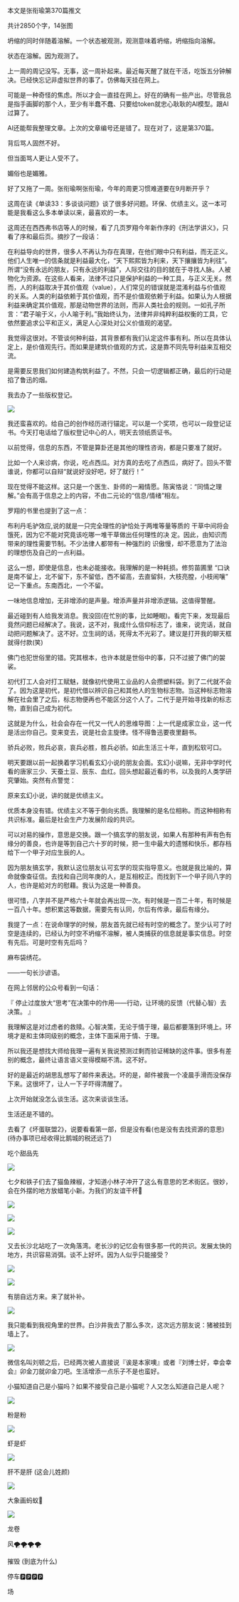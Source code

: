 本文是张衔瑜第370篇推文

共计2850个字，14张图

坍缩的同时伴随着溶解。一个状态被观测，观测意味着坍缩，坍缩指向溶解。

状态在溶解。因为观测了。

上一周的周记没写。无事，这一周补起来。最近每天醒了就在干活，吃饭五分钟解决。已经快忘记非虚拟世界的事了。仿佛每天挂在网上。

可能是一种奇怪的焦虑。所以才会一直挂在网上。好在的确有一些产出。尽管我总是指手画脚的那个人，至少有半蠢不蠢、只要给token就忠心耿耿的AI模型。跟AI过算了。

AI还能帮我整理文章。上次的文章编号还是错了。现在对了，这是第370篇。

背后骂人固然不好。

但当面骂人更让人受不了。

媚俗也是媚雅。

好了又拖了一周。张衔瑜啊张衔瑜，今年的周更习惯难道要在9月断开乎？

这周在读《单读33：多谈谈问题》谈了很多好问题。环保、优绩主义。这一本可能是我看这么多本单读以来，最喜欢的一本。

这周还在西西弗书店等人的时候，看了几页罗翔今年新作序的《刑法学讲义》，只看了序和最后页。摘抄了一段话：

在利益导向的世界，很多人不再认为存在真理，在他们眼中只有利益，而无正义。他们人生唯一的信条就是利益最大化，“天下熙熙皆为利来，天下攘攘皆为利往”。所谓“没有永远的朋友，只有永远的利益”，人际交往的目的就在于寻找人脉。人被物化为资源。在这些人看来，法律不过只是保护利益的一种工具，与正义无关。然而，人的利益取决于其价值观（value），人们常见的错误就是混淆利益与价值观的关系。人类的利益依赖于其价值观，而不是价值观依赖于利益。如果认为人根据利益来确定其价值观，那是动物世界的法则，而非人类社会的规则。一如孔子所言：“君子喻于义，小人喻于利。”我始终认为，法律并非纯粹利益权衡的工具，它依然要追求公平和正义，满足人心深处对公义价值观的渴望。

我觉得这很对。不管谈何种利益，其背景都有我们认定这件事有利。所以在具体认定上，是价值观先行。而如果是建筑价值观的方式，这是靠不同先导利益来互相交流。

是需要反思我们如何建造构筑利益了。不然，只会一切逻辑都正确，最后的行动是掐了鲁迅的烟。

我去办了一些版权登记。

![](./images/img_001.jpeg)

我还蛮喜欢的。给自己的创作经历进行锚定。可以是一个奖项，也可以一段登记证书。今天打电话给了版权登记中心的人，明天去领纸质证书。

以前觉得，信息的东西，不管是算卦还是其他的理性咨询，都是只要准了就好。

比如一个人来诊病，你说，吃点西瓜。对方真的去吃了点西瓜，病好了。回头不管谁说，你都可以自辩“就说好没好吧，好了就行！”

现在觉得不能这样。这只是一个医生、卦师的一厢情愿。陈寅恪说：“同情之理解。”会有高于信息之上的内容，不由二元论的“信息/情绪”相左。

罗翔的书里也提到了这一点：

布利丹毛驴效应,说的就是一只完全理性的驴恰处于两堆等量等质的 干草中间将会饿死，因为它不能对究竟该吃哪一堆干草做出任何理性的决 定。因此，由知识而带来的理性需要节制。不少法律人都带有一种强烈的 识傲慢，却不愿意为了法治的理想伤及自己的一点利益。

这么一想，即使是信息，也未必能接收。我理解的是一种耗损。修剪苗圃里 “口诀是南不留上，北不留下，东不留低，西不留高，去直留斜，大枝亮膛，小枝闹嚷” 记一下重点。东南西北，一个不留。

一味地信息增加，无非增添的是声量。增添声量并非增添逻辑。这值得警醒。

最近碰到有人给我发消息。我没回(在忙别的事，比如睡眠)。看完下来，发现最后竟然问题已经解决了。我说，这不对，我成什么信仰标志了，谁来，说完话，就自动把问题解决了。这不好。立生祠的话，死得太不光彩了。建议是打开我的聊天框就得付款(笑)

佛门也犯世俗里的错。究其根本，也许本就是世俗中的事，只不过披了佛门的袈裟。

初代打工人会对打工赋魅，就像初代使用工业品的人会攒塑料袋。到了二代就不会了。因为这是初代，是初代借以辨识自己和其他人的生物标志物。当这种标志物溶解在社会里了之后，标志物便再也不能区分这个人了。二代于是开始寻找新的标志物，直到自己成为初代。

这就是为什么，社会会存在一代又一代人的思维导图：上一代是成家立业，这一代是活出你自己。变来变去，说是社会主旋律。怪不得鲁迅要夜里翻书。

骄兵必败，败兵必哀，哀兵必胜，胜兵必骄。如此生活三十年，直到松软可口。

明天要跟以前一起换着学习机看玄幻小说的朋友会面。玄幻小说嘛，无非中学时代看的唐家三少、天蚕土豆、辰东、血红。回头想起最近看的书，以及我的人类学研究肇始。突然有点警觉：

原来玄幻小说，讲的就是优绩主义。

优质本身没有错。优绩主义不等于倒向劣质。我理解的是名位相称。而这种相称有共识标准。最后是社会生产力发展阶段的共识。

可以对易的操作，意思是交换。跟一个搞玄学的朋友说，如果人有那种有声有色有缘分的善良，也许是等到自己六十岁的时候，把一生中最大的遗憾和快乐，都存档给下一个甲子对应生辰的人。

因为朋友搞玄学，我默认这位朋友认可玄学的现实指导意义。也就是我比喻的，算命就像查征信。去找和自己同年庚的人，是互相校正。而找到下一个甲子同八字的人，也许是給对方的慰藉。我认为这是一种善良。

很可惜，八字并不是严格六十年就会再出现一次。有时候是一百二十年，有时候是一百八十年。想积累这等数据，需要先有认同，尔后有传承，最后有缘分。

我提了一点：在说命理学的时候，朋友首先就已经有时空的概念了。至少认可了时空是连续的，已经认为时空不坍缩不溶解，被人类捕获的信息就是事实信息。时空有先后。可是时空有先后吗？

麻布袋绣花。

——一句长沙谚语。

在网上邻居的公众号看到一句话：

『 停止过度放大“思考”在决策中的作用——行动，让环境的反馈（代替心智）去决策。 』

我理解这是对过虑者的救赎。心智决策，无论于情于理，最后都要落到环境上。环境才是和主体同级别的概念，主体下面采用于情、于理。

所以我还是想找大师给我理一遍有关我说预测过剩而验证稀缺的这件事。很多有差别的概念，最终让语言语义变得模糊不清。这不好。

好的是最近的胡思乱想写了邮件来表达。坏的是，邮件被我一个凌晨手滑而没保存下来。这很坏了，让人一下子吓得清醒了。

上次开始就没怎么谈生活。这次来谈谈生活。

生活还是不错的。

去看了《坏蛋联盟2》，说要看看第一部，但是没有看(也是没有去找资源的意思)(待办事项已经收得比鹅城的税还远了)

吃个甜品先

![](./images/img_002.jpeg)

七夕和铁子们去了猫鱼辣椒，才知道小林子冲开了这么有意思的艺术街区。很妙，会在外摆的地方放蜡笔小新。为我们的友谊干杯🍻

![](./images/img_003.jpeg)

![](./images/img_004.jpeg)

![](./images/img_005.jpeg)

又去长沙北站吃了一次角落湾。老长沙的记忆会有很多那一代的共识。发展太快的地方，共识容易消弭。谈不上好坏。因为人似乎只能接受？

![](./images/img_006.jpeg)

![](./images/img_007.jpeg)

有朋自远方来。来了就补补。

![](./images/img_008.jpeg)

我只能看到我视角里的世界。白沙井我去了那么多次，这次远方朋友说：猪被挂到墙上了。

![](./images/img_009.jpeg)

微信名叫刘顿之后，已经两次被人直接说『诶是本家噢』或者『刘博士好，幸会幸会』卯金刀就卯金刀吧。生活增添一点乐子不是也蛮好。

小猫知道自己是小猫吗？如果不接受自己是小猫呢？人又怎么知道自己是人呢？

![](./images/img_010.jpeg)

粉是粉

![](./images/img_011.jpeg)

虾是虾

![](./images/img_012.jpeg)

肝不是肝 (这会儿姓颜)

![](./images/img_013.jpeg)

大象画蚂蚁🐜

![](./images/img_014.jpeg)

龙卷

风🌪️🌪️🌪️🌪️

摧毁 (到底为什么)

停车🅿️🅿️🅿️🅿️

场
